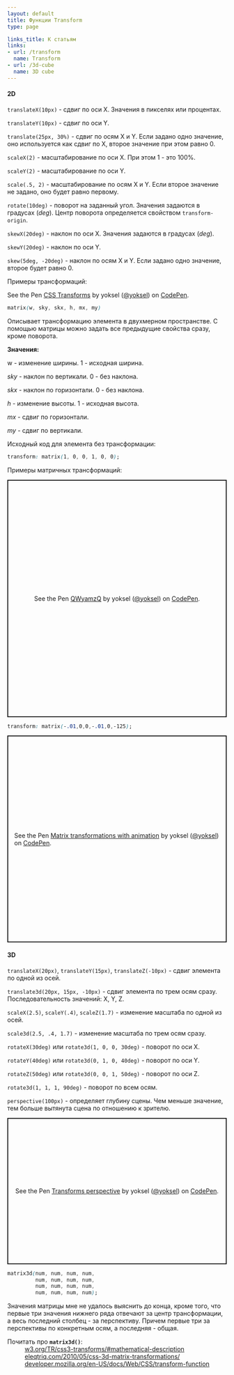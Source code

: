 ```yaml
---
layout: default
title: Функции Transform
type: page

links_title: К статьям
links:
- url: /transform
  name: Transform
- url: /3d-cube
  name: 3D cube
---
```

<h4>2D</h4>

<code>translateX(10px)</code> - сдвиг по оси X. Значения в пикселях или процентах.

<code>translateY(10px)</code> - сдвиг по оси Y.

<code>translate(25px, 30%)</code> - сдвиг по осям X и Y. Если задано одно значение, оно используется как сдвиг по X, второе значение при этом равно 0.

<code>scaleX(2)</code> - масштабирование по оси X. При этом 1 - это 100%.

<code>scaleY(2)</code> - масштабирование по оси Y.

<code>scale(.5, 2)</code> - масштабирование по осям X и Y. Если второе значение не задано, оно будет равно первому.

<code>rotate(10deg)</code> - поворот на заданный угол. Значения задаются в градусах (<i>deg</i>). Центр поворота определяется свойством <code>transform-origin</code>.

<code>skewX(20deg)</code> - наклон по оси X. Значения задаются в градусах (<i>deg</i>).

<code>skewY(20deg)</code> - наклон по оси Y.

<code>skew(5deg, -20deg)</code> - наклон по осям X и Y. Если задано одно значение, второе будет равно 0.

Примеры трансформаций:

<p data-height="560" data-theme-id="4974" data-slug-hash="zNazqX" data-default-tab="result" data-user="yoksel" data-embed-version="2" data-pen-title="CSS Transforms" class="codepen">See the Pen <a href="http://codepen.io/yoksel/pen/zNazqX/">CSS Transforms</a> by yoksel (<a href="http://codepen.io/yoksel">@yoksel</a>) on <a href="http://codepen.io">CodePen</a>.</p>
<script async src="https://production-assets.codepen.io/assets/embed/ei.js"></script>

```css
matrix(w, sky, skx, h, mx, my)
```

Описывает трансформацию элемента в двухмерном пространстве. С помощью матрицы можно задать все предыдущие свойства сразу, кроме поворота.

<b>Значения:</b>

w - изменение ширины. 1 - исходная ширина.

<i>sky</i> - наклон по вертикали. 0 - без наклона.

<i>skx</i> - наклон по горизонтали. 0 - без наклона.

<i>h</i> - изменение высоты. 1 - исходная высота.

<i>mx</i> - сдвиг по горизонтали.

<i>my</i> - сдвиг по вертикали.

Исходный код для элемента без трансформации:

```css
transform: matrix(1, 0, 0, 1, 0, 0);
```

Примеры матричных трансформаций:

<p class="codepen" data-height="550" data-theme-id="4974" data-default-tab="result" data-user="yoksel" data-slug-hash="QWyamzQ" style="height: 545px; box-sizing: border-box; display: flex; align-items: center; justify-content: center; border: 2px solid; margin: 1em 0; padding: 1em;" data-pen-title="QWyamzQ">
  <span>See the Pen <a href="https://codepen.io/yoksel/pen/QWyamzQ">
  QWyamzQ</a> by yoksel (<a href="https://codepen.io/yoksel">@yoksel</a>)
  on <a href="https://codepen.io">CodePen</a>.</span>
</p>
<script async src="https://static.codepen.io/assets/embed/ei.js"></script>

```css
transform: matrix(-.01,0,0,-.01,0,-125);
```

<p class="codepen" data-height="475" data-theme-id="4974" data-default-tab="result" data-user="yoksel" data-slug-hash="eYJyMXb" style="height: 475px; box-sizing: border-box; display: flex; align-items: center; justify-content: center; border: 2px solid; margin: 1em 0; padding: 1em;" data-pen-title="Matrix transformations with animation">
  <span>See the Pen <a href="https://codepen.io/yoksel/pen/eYJyMXb">
  Matrix transformations with animation</a> by yoksel (<a href="https://codepen.io/yoksel">@yoksel</a>)
  on <a href="https://codepen.io">CodePen</a>.</span>
</p>
<script async src="https://static.codepen.io/assets/embed/ei.js"></script>

<h4>3D</h4>

<code>translateX(20px)</code>, <code>translateY(15px)</code>, <code>translateZ(-10px)</code> - сдвиг элемента по одной из осей.

<code>translate3d(20px, 15px, -10px)</code> - сдвиг элемента по трем осям сразу. Последовательность значений: X, Y, Z.

<code>scaleX(2.5)</code>, <code>scaleY(.4)</code>, <code>scaleZ(1.7)</code> - изменение масштаба по одной из осей.

<code>scale3d(2.5, .4, 1.7)</code> - изменение масштаба по трем осям сразу.

<code>rotateX(30deg)</code> или <code>rotate3d(1, 0, 0, 30deg)</code> - поворот по оси X.

<code>rotateY(40deg)</code> или <code>rotate3d(0, 1, 0, 40deg)</code> - поворот по оси Y.

<code>rotateZ(50deg)</code> или <code>rotate3d(0, 0, 1, 50deg)</code> - поворот по оси Z.

<code>rotate3d(1, 1, 1, 90deg)</code> - поворот по всем осям.

<code>perspective(100px)</code> - определяет глубину сцены. Чем меньше значение, тем больше вытянута сцена по отношению к зрителю.

<p class="codepen" data-height="350" data-theme-id="4974" data-default-tab="result" data-user="yoksel" data-slug-hash="YzwYLGN" style="height: 336px; box-sizing: border-box; display: flex; align-items: center; justify-content: center; border: 2px solid; margin: 1em 0; padding: 1em;" data-pen-title="Transforms perspective">
  <span>See the Pen <a href="https://codepen.io/yoksel/pen/YzwYLGN">
  Transforms perspective</a> by yoksel (<a href="https://codepen.io/yoksel">@yoksel</a>)
  on <a href="https://codepen.io">CodePen</a>.</span>
</p>
<script async src="https://static.codepen.io/assets/embed/ei.js"></script>

```css
matrix3d(num, num, num, num,
         num, num, num, num,
         num, num, num, num,
         num, num, num, num);
```

Значения матрицы мне не удалось выяснить до конца, кроме того, что первые три значения нижнего ряда отвечают за центр трансформации, а весь последний столбец - за перспективу. Причем первые три за перспективы по конкретным осям, а последняя - общая.

<dl class="post-links">
	<dt class="post-links__title">Почитать про <b><code>matrix3d()</code></b>:</dt>
  <dd class="post-links__item"><a href="http://www.w3.org/TR/css3-transforms/#mathematical-description">w3.org/TR/css3-transforms/#mathematical-description</a></dd>
  <dd class="post-links__item"><a href="http://www.eleqtriq.com/2010/05/css-3d-matrix-transformations/">eleqtriq.com/2010/05/css-3d-matrix-transformations/</a></dd>
  <dd class="post-links__item"><a href="https://developer.mozilla.org/en-US/docs/Web/CSS/transform-function">developer.mozilla.org/en-US/docs/Web/CSS/transform-function</a></dd>
</dl>
